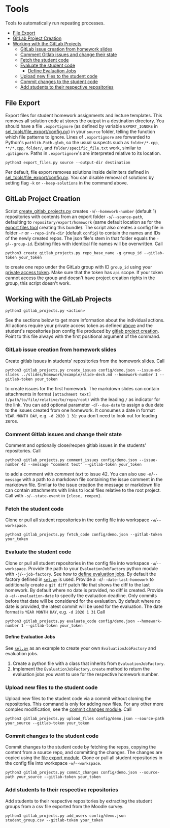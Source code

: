 # Tools

Tools to automatically run repeating processes.

<!-- mdformat-toc start --slug=github --no-anchors --maxlevel=6 --minlevel=2 -->

- [File Export](#file-export)
- [GitLab Project Creation](#gitlab-project-creation)
- [Working with the GitLab Projects](#working-with-the-gitlab-projects)
  - [GitLab issue creation from homework slides](#gitlab-issue-creation-from-homework-slides)
  - [Comment Gitlab issues and change their state](#comment-gitlab-issues-and-change-their-state)
  - [Fetch the student code](#fetch-the-student-code)
  - [Evaluate the student code](#evaluate-the-student-code)
    - [Define Evaluation Jobs](#define-evaluation-jobs)
  - [Upload new files to the student code](#upload-new-files-to-the-student-code)
  - [Commit changes to the student code](#commit-changes-to-the-student-code)
  - [Add students to their respective repositories](#add-students-to-their-respective-repositories)

<!-- mdformat-toc end -->

## File Export

Export files for student homework assignments and lecture templates.
This removes all solution code at stores the output in a destination directory.
You should have a file `.exportignore` (as defined by variable `EXPORT_IGNORE` in [sel_tools/file_export/config.py](sel_tools/file_export/config.py)) in your `source` folder, telling the function which file patterns to ignore.
Lines of `.exportignore` are forwarded to Python's `pathlib.Path.glob`, so the usual suspects such as `folder/*.cpp`, `**/*.cpp`, `folder/`, and `folder/specific_file.txt` work, similar to `.gitignore`.
Paths in `.exportignore`'s are interpreted relative to its location.

```shell
python3 export_files.py source --output-dir destination
```

Per default, file export removes solutions inside delimiters defined in [sel_tools/file_export/config.py](sel_tools/file_export/config.py).
You can disable removal of solutions by setting flag `-k` or `--keep-solutions` in the command above.

## GitLab Project Creation

Script [create_gitlab_projects.py](create_gitlab_projects.py) creates `-n`/`--homework-number` (default 1) repositories with contents from an export folder `-s`/`--source-path`, defaulting to `repository/export/homework` (same default location as for the [export files tool](../README.md#export-files) creating this bundle).
The script also creates a config file in folder `-r` or `--repo-info-dir` (default `config`) to contain the names and IDs of the newly created repos.
The json file's stem in that folder equals the `-g`/`--group-id`.
Existing files with identical file names will be overwritten.
Call

```shell script
python3 create_gitlab_projects.py repo_base_name -g group_id --gitlab-token your_token
```

to create one repo under the GitLab group with ID `group_id` using your [private access token](https://docs.gitlab.com/ee/user/profile/personal_access_tokens.html).
Make sure that the token has `api` scope.
If your token cannot access the group and doesn't have project creation rights in the group, this script doesn't work.

## Working with the GitLab Projects

```shell script
python3 gitlab_projects.py <action>
```

See the sections below to get more information about the individual actions.
All actions require your private access token as defined [above](#gitlab-project-creation) and the student's repositories json config file produced by [gitlab project creation](#gitlab-project-creation).
Point to this file always with the first positional argument of the command.

### GitLab issue creation from homework slides

Create gitlab issues in students' repositories from the homework slides.
Call

```shell script
python3 gitlab_projects.py create_issues config/demo.json --issue-md-slides ../slides/homework/example/slide-deck.md --homework-number 1 --gitlab-token your_token
```

to create issues for the first homework.
The markdown slides can contain attachments in format `[attachment text](/path/to/file/relative/to/repo/root)` with the leading `/` as indicator for the link.
You can add optional parameter `-d`/`--due-date` to assign a due date to the issues created from one homework.
It consumes a date in format `YEAR MONTH DAY`, e.g. `-d 2020 1 31`: you don't need to look out for leading zeros.

### Comment Gitlab issues and change their state

Comment and optionally close/reopen gitlab issues in the students' repositories.
Call

```shell script
python3 gitlab_projects.py comment_issues config/demo.json --issue-number 42 --message "comment text" --gitlab-token your_token
```

to add a comment with _comment text_ to issue 42.
You can also use `-m`/`--message` with a path to a markdown file containing the issue comment in the markdown file.
Similar to the issue creation the message or markdown file can contain attachments with links to local files relative to the root project.
Call with `-s`/`--state-event` in `{close, reopen}`.

### Fetch the student code

Clone or pull all student repositories in the config file into workspace `-w`/`--workspace`.

```shell script
python3 gitlab_projects.py fetch_code config/demo.json --gitlab-token your_token
```

### Evaluate the student code

Clone or pull all student repositories in the config file into workspace `-w`/`--workspace`.
Provide the path to your `EvaluationJobFactory` python module with `-j`/`--job-factory`.
See how to [define evaluation jobs](#define-evaluation-jobs).
By default the factory defined in [`sel.py`](sel_tools/code_evaluation/jobs/sel.py) is used.
Provide a `-d`/`--date-last-homework` to additionally create a `git diff` patch file that shows the diff to the last homework.
By default where no date is provided, no diff is created.
Provide a `-e`/`--evaluation-date` to specify the evaluation deadline.
Only commits before that date will be considered for the evaluation.
By default where no date is provided, the latest commit will be used for the evaluation.
The date format is `YEAR MONTH DAY`, e.g. `-d 2020 1 31`
Call

```shell script
python3 gitlab_projects.py evaluate_code config/demo.json --homework-number 1 --gitlab-token your_token
```

#### Define Evaluation Jobs

See [`sel.py`](sel_tools/code_evaluation/jobs/sel.py) as an example to create your own `EvaluationJobFactory` and evaluation jobs.

1. Create a python file with a class that inherits from `EvaluationJobFactory`.
1. Implement the `EvaluationJobFactory.create` method to return the evaluation jobs you want to use for the respective homework number.

### Upload new files to the student code

Upload new files to the student code via a commit without cloning the repositories.
This command is only for adding new files.
For any other more complex modification, see the [commit changes module](#commit-changes-to-the-student-code).
Call

```shell script
python3 gitlab_projects.py upload_files config/demo.json --source-path your_source --gitlab-token your_token
```

### Commit changes to the student code

Commit changes to the student code by fetching the repos, copying the content from a source repo, and committing the changes.
The changes are copied using the [file export module](#file-export).
Clone or pull all student repositories in the config file into workspace `-w`/`--workspace`.

```shell script
python3 gitlab_projects.py commit_changes config/demo.json --source-path your_source --gitlab-token your_token
```

### Add students to their respective repositories

Add students to their respective repositories by extracting the student groups from a csv file exported from the Moodle survey.

```shell script
python3 gitlab_projects.py add_users config/demo.json student_group.csv --gitlab-token your_token
```
